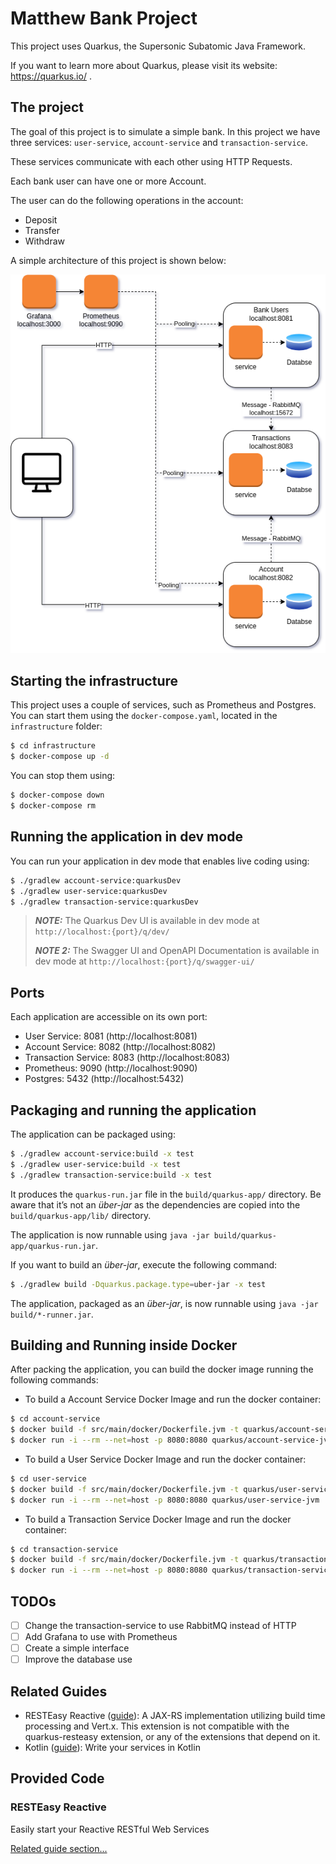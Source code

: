 # Matthew Bank Project

This project uses Quarkus, the Supersonic Subatomic Java Framework.

If you want to learn more about Quarkus, please visit its website: https://quarkus.io/ .

## The project
The goal of this project is to simulate a simple bank. In this project we have three services: `user-service`, `account-service` and `transaction-service`.

These services communicate with each other using HTTP Requests. 

Each bank user can have one or more Account.

The user can do the following operations in the account:

- Deposit
- Transfer
- Withdraw

A simple architecture of this project is shown below: 

![Simple Architecture](./architecture.png)


## Starting the infrastructure

This project uses a couple of services, such as Prometheus and Postgres. You can start them using the `docker-compose.yaml`, located in the `infrastructure` folder:

```bash
$ cd infrastructure
$ docker-compose up -d
```

You can stop them using:
```bash
$ docker-compose down
$ docker-compose rm
```

## Running the application in dev mode

You can run your application in dev mode that enables live coding using:

```bash
$ ./gradlew account-service:quarkusDev
$ ./gradlew user-service:quarkusDev
$ ./gradlew transaction-service:quarkusDev
```

> **_NOTE:_** The Quarkus Dev UI is available in dev mode at `http://localhost:{port}/q/dev/`
> 
> 
> **_NOTE 2:_** The Swagger UI and OpenAPI Documentation is available in dev mode at `http://localhost:{port}/q/swagger-ui/`

## Ports

Each application are accessible on its own port:
* User Service: 8081 (http://localhost:8081)
* Account Service: 8082 (http://localhost:8082)
* Transaction Service: 8083 (http://localhost:8083)
* Prometheus: 9090 (http://localhost:9090)
* Postgres: 5432 (http://localhost:5432)


## Packaging and running the application

The application can be packaged using:

```bash
$ ./gradlew account-service:build -x test
$ ./gradlew user-service:build -x test
$ ./gradlew transaction-service:build -x test
```

It produces the `quarkus-run.jar` file in the `build/quarkus-app/` directory.
Be aware that it’s not an _über-jar_ as the dependencies are copied into the `build/quarkus-app/lib/` directory.

The application is now runnable using `java -jar build/quarkus-app/quarkus-run.jar`.

If you want to build an _über-jar_, execute the following command:

```bash
$ ./gradlew build -Dquarkus.package.type=uber-jar -x test
```

The application, packaged as an _über-jar_, is now runnable using `java -jar build/*-runner.jar`.

## Building and Running inside Docker
After packing the application, you can build the docker image running the following commands:

- To build a Account Service Docker Image and run the docker container:
```bash
$ cd account-service
$ docker build -f src/main/docker/Dockerfile.jvm -t quarkus/account-service-jvm .
$ docker run -i --rm --net=host -p 8080:8080 quarkus/account-service-jvm
```

- To build a User Service Docker Image and run the docker container:
```bash
$ cd user-service
$ docker build -f src/main/docker/Dockerfile.jvm -t quarkus/user-service-jvm .
$ docker run -i --rm --net=host -p 8080:8080 quarkus/user-service-jvm
```

- To build a Transaction Service Docker Image and run the docker container:
```bash
$ cd transaction-service
$ docker build -f src/main/docker/Dockerfile.jvm -t quarkus/transaction-service-jvm .
$ docker run -i --rm --net=host -p 8080:8080 quarkus/transaction-service-jvm
```

## TODOs

- [ ] Change the transaction-service to use RabbitMQ instead of HTTP
- [ ] Add Grafana to use with Prometheus
- [ ] Create a simple interface
- [ ] Improve the database use

## Related Guides

- RESTEasy Reactive ([guide](https://quarkus.io/guides/resteasy-reactive)): A JAX-RS implementation utilizing build time
  processing and Vert.x. This extension is not compatible with the quarkus-resteasy extension, or any of the extensions
  that depend on it.
- Kotlin ([guide](https://quarkus.io/guides/kotlin)): Write your services in Kotlin

## Provided Code

### RESTEasy Reactive

Easily start your Reactive RESTful Web Services

[Related guide section...](https://quarkus.io/guides/getting-started-reactive#reactive-jax-rs-resources)
